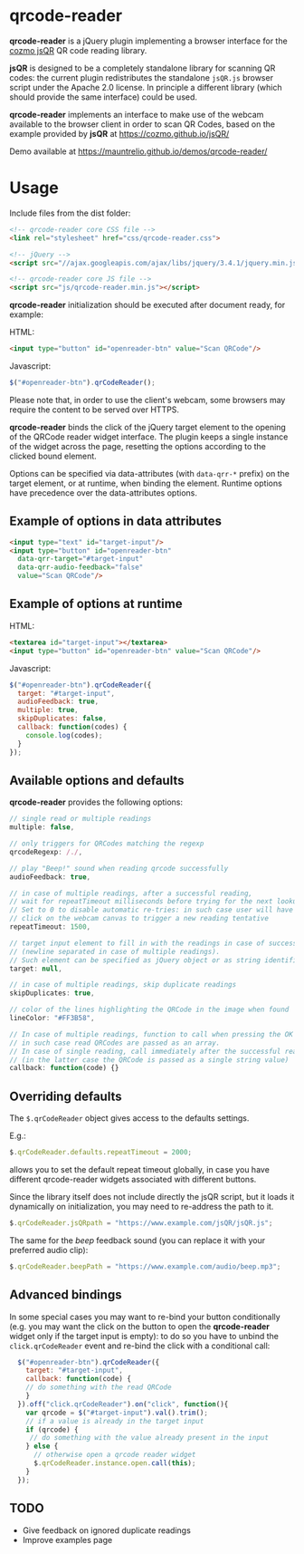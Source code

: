 # qrcode-reader

**qrcode-reader** is a jQuery plugin implementing a browser interface for the [cozmo jsQR](https://github.com/cozmo/jsQR) QR code reading library.

**jsQR** is designed to be a completely standalone library for scanning QR codes: the current plugin redistributes the standalone `jsQR.js` browser script under the Apache 2.0 license. In principle a different library (which should provide the same interface) could be used.

**qrcode-reader** implements an interface to make use of the webcam available to the browser client in order to scan QR Codes, based on the example provided by **jsQR** at https://cozmo.github.io/jsQR/

Demo available at https://mauntrelio.github.io/demos/qrcode-reader/

# Usage

Include files from the dist folder:

```html
<!-- qrcode-reader core CSS file -->
<link rel="stylesheet" href="css/qrcode-reader.css">

<!-- jQuery -->
<script src="//ajax.googleapis.com/ajax/libs/jquery/3.4.1/jquery.min.js"></script>

<!-- qrcode-reader core JS file -->
<script src="js/qrcode-reader.min.js"></script>
```

**qrcode-reader** initialization should be executed after document ready, for example:

HTML:
```html
<input type="button" id="openreader-btn" value="Scan QRCode"/>
```

Javascript:
```javascript
$("#openreader-btn").qrCodeReader();
```

Please note that, in order to use the client's webcam, some browsers may require the content to be served over HTTPS.

**qrcode-reader** binds the click of the jQuery target element to the opening of the QRCode reader widget interface. The plugin keeps a single instance of the widget across the page, resetting the options according to the clicked bound element.

Options can be specified via data-attributes (with `data-qrr-*` prefix) on the target element, or at runtime, when binding the element. Runtime options have precedence over the data-attributes options.

## Example of options in data attributes

```html
<input type="text" id="target-input"/>
<input type="button" id="openreader-btn" 
  data-qrr-target="#target-input" 
  data-qrr-audio-feedback="false" 
  value="Scan QRCode"/>
```

## Example of options at runtime

HTML:
```html
<textarea id="target-input"></textarea>
<input type="button" id="openreader-btn" value="Scan QRCode"/>
```

Javascript:
```javascript
$("#openreader-btn").qrCodeReader({
  target: "#target-input",
  audioFeedback: true,
  multiple: true,
  skipDuplicates: false,
  callback: function(codes) {
    console.log(codes);
  }
});
```


## Available options and defaults

**qrcode-reader** provides the following options:

```javascript
// single read or multiple readings
multiple: false, 

// only triggers for QRCodes matching the regexp
qrcodeRegexp: /./, 

// play "Beep!" sound when reading qrcode successfully 
audioFeedback: true, 

// in case of multiple readings, after a successful reading,
// wait for repeatTimeout milliseconds before trying for the next lookup. 
// Set to 0 to disable automatic re-tries: in such case user will have to 
// click on the webcam canvas to trigger a new reading tentative
repeatTimeout: 1500, 

// target input element to fill in with the readings in case of successful reading 
// (newline separated in case of multiple readings).
// Such element can be specified as jQuery object or as string identifier, e.g. "#target-input"
target: null, 

// in case of multiple readings, skip duplicate readings
skipDuplicates: true,  

// color of the lines highlighting the QRCode in the image when found
lineColor: "#FF3B58",

// In case of multiple readings, function to call when pressing the OK button (or Enter), 
// in such case read QRCodes are passed as an array. 
// In case of single reading, call immediately after the successful reading 
// (in the latter case the QRCode is passed as a single string value)
callback: function(code) {} 
```

## Overriding defaults

The `$.qrCodeReader` object gives access to the defaults settings.

E.g.: 

```javascript
$.qrCodeReader.defaults.repeatTimeout = 2000;
```

allows you to set the default repeat timeout globally, in case you have different qrcode-reader widgets associated with different buttons.

Since the library itself does not include directly the jsQR script, but it loads it dynamically on initialization, you may need to re-address the path to it.

```javascript
$.qrCodeReader.jsQRpath = "https://www.example.com/jsQR/jsQR.js";
```

The same for the *beep* feedback sound (you can replace it with your preferred audio clip):

```javascript
$.qrCodeReader.beepPath = "https://www.example.com/audio/beep.mp3";
```

## Advanced bindings

In some special cases you may want to re-bind your button conditionally (e.g. you may want the click on the button to open the **qrcode-reader** widget only if the target input is empty): to do so you have to unbind the `click.qrCodeReader` event and re-bind the click with a conditional call:

```javascript
  $("#openreader-btn").qrCodeReader({
    target: "#target-input",
    callback: function(code) {
    // do something with the read QRCode
    }
  }).off("click.qrCodeReader").on("click", function(){
    var qrcode = $("#target-input").val().trim();
    // if a value is already in the target input
    if (qrcode) {
     // do something with the value already present in the input
    } else {
      // otherwise open a qrcode reader widget
      $.qrCodeReader.instance.open.call(this);
    }
  });

```

## TODO

- Give feedback on ignored duplicate readings
- Improve examples page